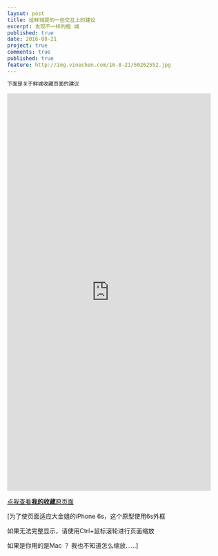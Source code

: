 ```yaml
---
layout: post
title: 给鲜城提的一些交互上的建议
excerpt: 发现不一样的橙 城
published: true
date: 2016-08-21
project: true
comments: true
published: true
feature: http://img.vinechen.com/16-8-21/50262552.jpg
---
```

```html
下面是关于鲜城收藏页面的建议
```

<iframe src="https://modao.cc/app/dZYr0GGHWxsqLFn8UFEFm4xRGsVdUi8/embed" width="472" height="922" allowTransparency="true" frameborder="0"></iframe>



[点我查看**我的收藏**原页面](http://img.vinechen.com/16-8-21/4136263.jpg)



[为了使页面适应大金姐的iPhone 6s，这个原型使用6s外框

如果无法完整显示，请使用Ctrl+鼠标滚轮进行页面缩放

如果是你用的是Mac ？ 我也不知道怎么缩放……]